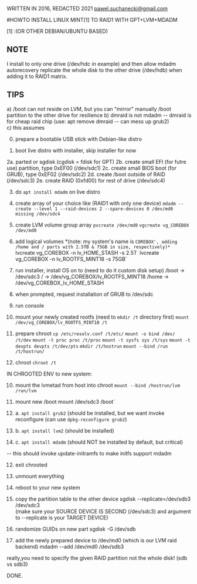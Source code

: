 WRITTEN IN 2016, REDACTED 2021
pawel.suchanecki@gmail.com


#HOWTO INSTALL LINUX MINT[1] TO RAID1 WITH GPT+LVM+MDADM

[1] :(OR OTHER DEBIAN/UBUNTU BASED)

NOTE
---
I install to only one drive (/dev/hdc in example) and then allow mdadm autorecovery replicate the whole disk to the other drive (/dev/hdb) when adding it to RAID1 matrix.

TIPS
--- 
a) /boot can not reside on LVM, but you can "mirror" manually /boot partition to the other drive for resilience
b) dmraid is not mdadm -- dmraid is for cheap raid chip (use: apt remove dmraid -- can mess up grub2)  
c) this assumes


0. prepare a bootable USB stick with Debian-like distro

1. boot live distro with installer, skip installer for now

2a. parted or sgdisk (cgdisk = fdisk for GPT)
2b. create small EFI (for futre use) partition, type 0xEF00 (/dev/sdc1)
2c. create small BIOS boot (for GRUB), type 0xEF02 (/dev/sdc2)
2d. create /boot outside of RAID (/dev/sdc3)
2e. create RAID (0xfd00) for rest of drive (/dev/sdc4)

3. do `apt install mdadm` on live distro

4. create array of your choice like (RAID1 with only one device)
`mdadm --create --level 1 --raid-devices 2 --spare-devices 0 /dev/md0 missing /dev/sdc4`

4. create LVM volume group array
`pvcreate /dev/md0`
`vgcreate vg_COREBOX /dev/md0`

5. add logical volumes 
*(note: my system's name is `COREBOX', adding /home and / parts with 2.5TB & 75GB in size, respectively)*
`lvcreate vg_COREBOX -n lv_HOME_STASH -s 2.5T`
`lvcreate vg_COREBOX -n lv_ROOTFS_MINT18 -s 75GB`

6. run installer, install OS on to (need to do it custom disk setup)
/boot -> /dev/sdc3
/ -> /dev/vg_COREBOX/lv_ROOTFS_MINT18
/home -> /dev/vg_COREBOX_lv_HOME_STASH

6. when prompted, request installation of GRUB to /dev/sdc

7. run console

8. mount your newly created rootfs (need to `mkdir /t` directory first)
`mount /dev/vg_COREBOX/lv_ROOTFS_MINT18 /t`

8. prepare chroot
`cp /etc/resolv.conf /t/etc/`
`mount -o bind /dev/ /t/dev`
`mount -t proc proc /t/proc`
`mount -t sysfs sys /t/sys`
`mount -t devpts devpts /t/dev/pts`
`mkdir /t/hostrun`
`mount --bind /run /t/hostrun/`

9. chroot
`chroot /t`

IN CHROOTED ENV to new system:

10. mount the lvmetad from host into chroot
`mount --bind /hostrun/lvm /run/lvm`

10. mount new /boot
mount /dev/sdc3 /boot`

11. a. `apt install grub2` (should be installed, but we want invoke reconfigure (can use `dpkg-reconfigure grub2`)
11. b. `apt install lvm2` (should be installed)
11. c. `apt install mdadm` (should NOT be installed by default, but critical)

-- this should invoke update-initramfs to make initfs support mdadm

12. exit chrooted
12. unmount everything

13. reboot to your new system

14. copy the partition table to the other device
sgdisk --replicate=/dev/sdb3 /dev/sdc3  
(make sure your SOURCE DEVICE IS SECOND (/dev/sdc3) and argument to --replicate is your TARGET DEVICE)

15. randomize GUIDs on new part
sgdisk -G /dev/sdb

6. add the newly prepared device to /dev/md0 (which is our LVM raid backend)
mdadm --add /dev/md0 /dev/sdb3

really,you need to specify the given RAID partition not the whole disk! (sdb vs sdb3)

DONE.
